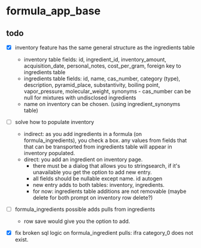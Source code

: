 # formula_app_base
## todo 

- [x] inventory feature has the same general structure as the ingredients table 
    - inventory table fields: id, ingredient_id, inventory_amount, acquisition_date, personal_notes, cost_per_gram, foreign key to ingredients table
    - ingredients table fields: id, name, cas_number, category (type), description, pyramid_place, substantivity, boiling point, vapor_pressure, molecular_weight, synonyms
            - cas_number can be null for mixtures with undisclosed ingredients
    - name on inventory can be chosen. (using ingredient_synonyms table)

- [ ] solve how to populate inventory 
    - indirect: as you add ingredients in a formula (on formula_ingredients), you check a box. any values from fields that that can  be transported from ingredients table will appear in inventory populated. 
    - direct: you add an ingredient on inventory page. 
        - there must be a dialog that allows you to stringsearch, if it's unavailable you get the option to add new entry. 
        - all fields should be nullable except name. id autogen
        - new entry adds  to both tables: inventory, ingredients. 
        - for now: ingredients table additions are not removable (maybe delete for both prompt on inventory row delete?)

- [ ] formula_ingredients possible adds pulls from ingredients
    - row save would give you the option to add.

- [x] fix broken sql logic on formula_ingredient pulls: ifra category_0 does not exist. 

